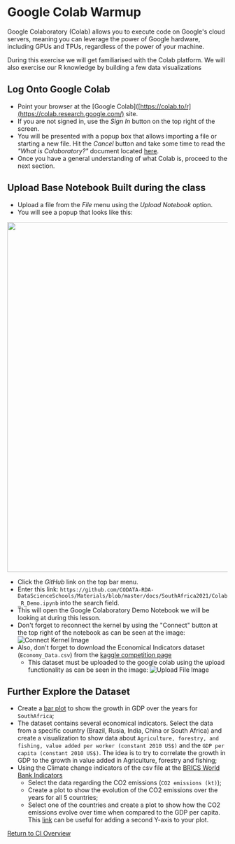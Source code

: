# Google Colab Warmup

Google Colaboratory (Colab) allows you to execute code on Google's cloud
servers, meaning you can leverage the power of Google hardware, including GPUs
and TPUs, regardless of the power of your machine. 

During this exercise we will get familiarised with the Colab platform. We will
also exercise our R knowledge by building a few data visualizations 

## Log Onto Google Colab
* Point your browser at the [Google Colab]([https://colab.to/r](https://colab.research.google.com/)
  site.
* If you are not signed in, use the _Sign In_ button on the top right of
  the screen. 
* You will be presented with a popup box that allows importing a file or
  starting a new file. Hit the _Cancel_ button and take some time to read
  the _"What is Colaboratory?"_ document located [here](https://colab.research.google.com/notebooks/intro.ipynb#scrollTo=5fCEDCU_qrC0). 
* Once you have a general understanding of what Colab is, proceed to the
  next section.

## Upload Base Notebook Built during the class
* Upload a file from the _File_ menu using the _Upload Notebook_ option. 
* You will see a popup that looks like this:
<img src="https://github.com/CODATA-RDA-DataScienceSchools/Materials/blob/master/docs/SouthAfrica2021/Colab_Open.png" width="800"/>

* Click the _GitHub_ link on the top bar menu.
* Enter this link:
  `https://github.com/CODATA-RDA-DataScienceSchools/Materials/blob/master/docs/SouthAfrica2021/Colab_R_Demo.ipynb`
  into the search field.
* This will open the Google Colaboratory Demo Notebook we will
  be looking at during this lesson.
* Don't forget to reconnect the kernel by using the "Connect" button at the
  top right of the notebook as can be seen at the image:
![Connect Kernel Image](connect_kernel.png)
* Also, don't forget to download the Economical Indicators dataset
  (`Economy_Data.csv`) from the [kaggle competition page](https://www.kaggle.com/docstein/brics-world-bank-indicators)
    * This dataset must be uploaded to the google colab using the upload functionality as can be seen in the image:
![Upload File Image](file_upload.png)

## Further Explore the Dataset
* Create a [bar plot](http://www.sthda.com/english/wiki/ggplot2-barplots-quick-start-guide-r-software-and-data-visualization)
  to show the growth in GDP over the years for `SouthAfrica`;
* The dataset contains several economical indicators. Select the data from
  a specific country (Brazil, Rusia, India, China or South Africa) and
  create a visualization to show data about `Agriculture, forestry, and
  fishing, value added per worker (constant 2010 US$)` and the `GDP per
  capita (constant 2010 US$)`. The idea is to try to correlate the growth
  in GDP to the growth in value added in Agriculture, forestry and fishing;
* Using the Climate change indicators of the csv file at the [BRICS World Bank Indicators](https://www.kaggle.com/docstein/brics-world-bank-indicators)
  * Select the data regarding the CO2 emissions (`CO2 emissions (kt)`);
  * Create a plot to show the evolution of the CO2 emissions over the
    years for all 5 countries;
  * Select one of the countries and create a plot to show how the
    CO2 emissions evolve over time when compared to the GDP per capita.
    This [link](https://www.r-graph-gallery.com/line-chart-dual-Y-axis-ggplot2.html) 
    can be useful for adding a second Y-axis to your plot.

[Return to CI Overview](00-Hands_on_Exercise_Overview.md)
